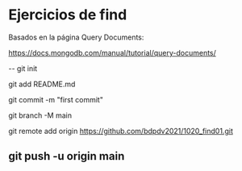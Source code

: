 # Ejercicios de find
Basados en la página Query Documents:

https://docs.mongodb.com/manual/tutorial/query-documents/

--
git init

git add README.md

git commit -m "first commit"

git branch -M main

git remote add origin https://github.com/bdpdv2021/1020_find01.git

git push -u origin main
--